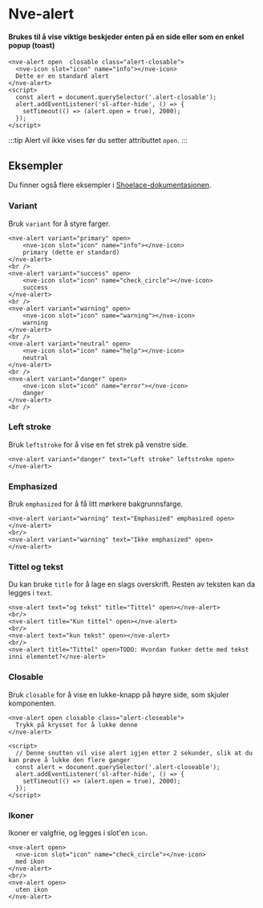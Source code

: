 # Nve-alert

#### Brukes til å vise viktige beskjeder enten på en side eller som en enkel popup (toast)

```html:preview
<nve-alert open  closable class="alert-closable">
  <nve-icon slot="icon" name="info"></nve-icon>
  Dette er en standard alert
</nve-alert>
<script>
  const alert = document.querySelector('.alert-closable');
  alert.addEventListener('sl-after-hide', () => {
    setTimeout(() => (alert.open = true), 2000);
  });
</script>
```

:::tip
Alert vil ikke vises før du setter attributtet `open`.
:::

## Eksempler

Du finner også flere eksempler i [Shoelace-dokumentasjonen](https://shoelace.style/components/alert).

### Variant

Bruk `variant` for å styre farger.

```html:preview
<nve-alert variant="primary" open>
    <nve-icon slot="icon" name="info"></nve-icon>
    primary (dette er standard)
</nve-alert>
<br />
<nve-alert variant="success" open>
    <nve-icon slot="icon" name="check_circle"></nve-icon>
    success
</nve-alert>
<br />
<nve-alert variant="warning" open>
    <nve-icon slot="icon" name="warning"></nve-icon>
    warning
</nve-alert>
<br />
<nve-alert variant="neutral" open>
    <nve-icon slot="icon" name="help"></nve-icon>
    neutral
</nve-alert>
<br />
<nve-alert variant="danger" open>
    <nve-icon slot="icon" name="error"></nve-icon>
    danger
</nve-alert>
<br />
```

### Left stroke

Bruk `leftstroke` for å vise en fet strek på venstre side.

```html:preview
<nve-alert variant="danger" text="Left stroke" leftstroke open>
</nve-alert>
```

### Emphasized

Bruk `emphasized` for å få litt mørkere bakgrunnsfarge.

```html:preview
<nve-alert variant="warning" text="Emphasized" emphasized open>
</nve-alert>
<br/>
<nve-alert variant="warning" text="Ikke emphasized" open>
</nve-alert>
```

### Tittel og tekst

Du kan bruke `title` for å lage en slags overskrift. Resten av teksten kan da legges i `text`.

```html:preview
<nve-alert text="og tekst" title="Tittel" open></nve-alert>
<br/>
<nve-alert title="Kun tittel" open></nve-alert>
<br/>
<nve-alert text="kun tekst" open></nve-alert>
<br/>
<nve-alert title="Tittel" open>TODO: Hvordan funker dette med tekst inni elementet?</nve-alert>
```

### Closable

Bruk `closable` for å vise en lukke-knapp på høyre side, som skjuler komponenten.

```html:preview
<nve-alert open closable class="alert-closeable">
  Trykk på krysset for å lukke denne
</nve-alert>

<script>
  // Denne snutten vil vise alert igjen etter 2 sekunder, slik at du kan prøve å lukke den flere ganger
  const alert = document.querySelector('.alert-closeable');
  alert.addEventListener('sl-after-hide', () => {
    setTimeout(() => (alert.open = true), 2000);
  });
</script>
```

### Ikoner

Ikoner er valgfrie, og legges i slot'en `icon`.

```html:preview
<nve-alert open>
  <nve-icon slot="icon" name="check_circle"></nve-icon>
  med ikon
</nve-alert>
<br/>
<nve-alert open>
  uten ikon
</nve-alert>
```
